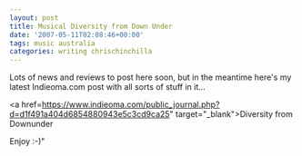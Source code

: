 ```yaml
---
layout: post
title: Musical Diversity from Down Under
date: '2007-05-11T02:08:46+00:00'
tags: music australia
categories: writing chrischinchilla
---
```


Lots of news and reviews to post here soon, but in the meantime here's my latest Indieoma.com post with all sorts of stuff in it...

<a href=<https://www.indieoma.com/public_journal.php?d=d1f491a404d6854880943e5c3cd9ca25>" target="_blank">Diversity from Downunder</a>

Enjoy :-)"
